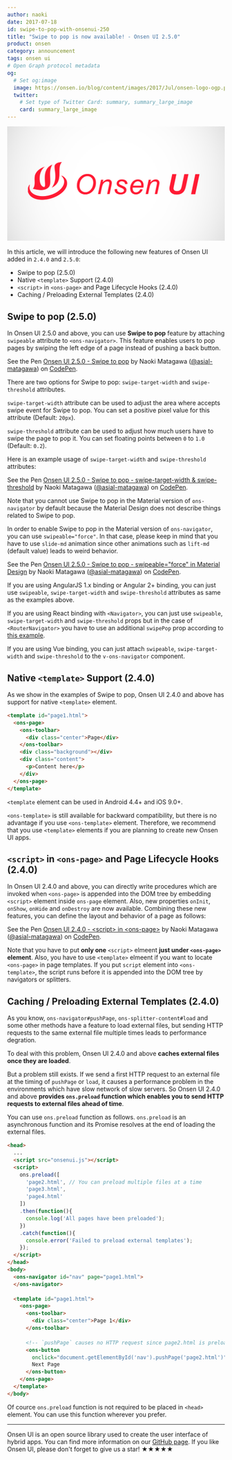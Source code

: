 ```yaml
---
author: naoki
date: 2017-07-18
id: swipe-to-pop-with-onsenui-250
title: "Swipe to pop is now available! - Onsen UI 2.5.0"
product: onsen
category: announcement
tags: onsen ui
# Open Graph protocol metadata
og:
  # Set og:image
  image: https://onsen.io/blog/content/images/2017/Jul/onsen-logo-ogp.png
  twitter:
    # Set type of Twitter Card: summary, summary_large_image
    card: summary_large_image
---
```


![Onsen UI](/blog/content/images/2017/Jul/onsen-logo-ogp.png)

In this article, we will introduce the following new features of Onsen UI added in `2.4.0` and `2.5.0`:

- Swipe to pop (2.5.0)
- Native `<template>` Support (2.4.0)
- `<script>` in `<ons-page>` and Page Lifecycle Hooks (2.4.0)
- Caching / Preloading External Templates (2.4.0)

<!-- more -->

## Swipe to pop (2.5.0)

In Onsen UI 2.5.0 and above, you can use **Swipe to pop** feature by attaching `swipeable` attribute to `<ons-navigator>`.
This feature enables users to pop pages by swiping the left edge of a page instead of pushing a back button.

<p data-height="512" data-theme-id="dark" data-slug-hash="NgVpoN" data-default-tab="html,result" data-user="asial-matagawa" data-embed-version="2" data-pen-title="Onsen UI 2.5.0 - Swipe to pop" class="codepen">See the Pen <a href="https://codepen.io/asial-matagawa/pen/NgVpoN/">Onsen UI 2.5.0 - Swipe to pop</a> by Naoki Matagawa (<a href="https://codepen.io/asial-matagawa">@asial-matagawa</a>) on <a href="https://codepen.io">CodePen</a>.</p>
<script async src="https://production-assets.codepen.io/assets/embed/ei.js"></script>

There are two options for Swipe to pop: `swipe-target-width` and `swipe-threshold` attributes.

`swipe-target-width` attribute can be used to adjust the area where accepts swipe event for Swipe to pop. You can set a positive pixel value for this attribute (Default: `20px`).

`swipe-threshold` attribute can be used to adjust how much users have to swipe the page to pop it. You can set floating points between `0` to `1.0` (Default: `0.2`).

Here is an example usage of `swipe-target-width` and `swipe-threshold` attributes:

<p data-height="512" data-theme-id="dark" data-slug-hash="owRWgV" data-default-tab="html,result" data-user="asial-matagawa" data-embed-version="2" data-pen-title="Onsen UI 2.5.0 - Swipe to pop - swipe-target-width & swipe-threshold" class="codepen">See the Pen <a href="https://codepen.io/asial-matagawa/pen/owRWgV/">Onsen UI 2.5.0 - Swipe to pop - swipe-target-width & swipe-threshold</a> by Naoki Matagawa (<a href="https://codepen.io/asial-matagawa">@asial-matagawa</a>) on <a href="https://codepen.io">CodePen</a>.</p>
<script async src="https://production-assets.codepen.io/assets/embed/ei.js"></script>

Note that you cannot use Swipe to pop in the Material version of `ons-navigator` by default because the Material Design does not describe things related to Swipe to pop.

In order to enable Swipe to pop in the Material version of `ons-navigator`, you can use `swipeable="force"`.
In that case, please keep in mind that you have to use `slide-md` animation since other animations such as `lift-md` (default value) leads to weird behavior.

<p data-height="512" data-theme-id="dark" data-slug-hash="owRWjO" data-default-tab="html,result" data-user="asial-matagawa" data-embed-version="2" data-pen-title="Onsen UI 2.5.0 - Swipe to pop - swipeable="force" in Material Design" class="codepen">See the Pen <a href="https://codepen.io/asial-matagawa/pen/owRWjO/">Onsen UI 2.5.0 - Swipe to pop - swipeable="force" in Material Design</a> by Naoki Matagawa (<a href="https://codepen.io/asial-matagawa">@asial-matagawa</a>) on <a href="https://codepen.io">CodePen</a>.</p>
<script async src="https://production-assets.codepen.io/assets/embed/ei.js"></script>

If you are using AngularJS 1.x binding or Angular 2+ binding, you can just use `swipeable`, `swipe-target-width` and `swipe-threshold` attributes as same as the examples above.

If you are using React binding with `<Navigator>`, you can just use `swipeable`, `swipe-target-width` and `swipe-threshold` props but in the case of `<RouterNavigator>` you have to use an additional `swipePop` prop according to [this example](https://github.com/OnsenUI/OnsenUI/blob/d1254ff33be9b26ed98b67561f31c72279884c63/bindings/react/demo/examples/RouterNavigator.js#L159).

If you are using Vue binding, you can just attach `swipeable`, `swipe-target-width` and `swipe-threshold` to the `v-ons-navigator` component.

## Native `<template>` Support (2.4.0)

As we show in the examples of Swipe to pop, Onsen UI 2.4.0 and above has support for native `<template>` element.

```html
<template id="page1.html">
  <ons-page>
    <ons-toolbar>
      <div class="center">Page</div>
    </ons-toolbar>
    <div class="background"></div>
    <div class="content">
      <p>Content here</p>
    </div>
  </ons-page>
</template>
```

`<template` element can be used in Android 4.4+ and iOS 9.0+.

`<ons-template>` is still available for backward compatibility, but there is no advantage if you use `<ons-template>` element. Therefore, we recommend that you use `<template>` elements if you are planning to create new Onsen UI apps.

## `<script>` in `<ons-page>` and Page Lifecycle Hooks (2.4.0)

In Onsen UI 2.4.0 and above, you can directly write procedures which are invoked when `<ons-page>` is appended into the DOM tree by embedding `<script>` element inside `ons-page` element. Also, new properties `onInit`, `onShow`, `onHide` and `onDestroy` are now available.
Combining these new features, you can define the layout and behavior of a page as follows:

<p data-height="512" data-theme-id="dark" data-slug-hash="ModmjQ" data-default-tab="html,result" data-user="asial-matagawa" data-embed-version="2" data-pen-title="Onsen UI 2.4.0 - <script> in <ons-page>" class="codepen">See the Pen <a href="https://codepen.io/asial-matagawa/pen/ModmjQ/">Onsen UI 2.4.0 - &lt;script&gt; in &lt;ons-page&gt;</a> by Naoki Matagawa (<a href="https://codepen.io/asial-matagawa">@asial-matagawa</a>) on <a href="https://codepen.io">CodePen</a>.</p>
<script async src="https://production-assets.codepen.io/assets/embed/ei.js"></script>

Note that you have to put **only one** `<script>` elmeent **just under `<ons-page>` element**.
Also, you have to use `<template>` elmeent if you want to locate `<ons-page>` in page templates. If you put `script` element into `<ons-template>`, the script runs before it is appended into the DOM tree by navigators or splitters.

## Caching / Preloading External Templates (2.4.0)

As you know, `ons-navigator#pushPage`, `ons-splitter-content#load` and some other methods have a feature to load external files, but sending HTTP requests to the same external file multiple times leads to performance degration.

To deal with this problem, Onsen UI 2.4.0 and above **caches external files once they are loaded**.

But a problem still exists. If we send a first HTTP request to an external file at the timing of `pushPage` or `load`, it causes a performance problem in the environments which have slow network of slow servers. So Onsen UI 2.4.0 and above **provides `ons.preload` function which enables you to send HTTP requests to external files ahead of time**.

You can use `ons.preload` function as follows.
`ons.preload` is an asynchronous function and its Promise resolves at the end of loading the external files.

```html
<head>
  ...
  <script src="onsenui.js"></script>
  <script>
    ons.preload([
      'page2.html', // You can preload multiple files at a time
      'page3.html',
      'page4.html'
    ])
    .then(function(){
      console.log('All pages have been preloaded');
    })
    .catch(function(){
      console.error('Failed to preload external templates');
    });
  </script>
</head>
<body>
  <ons-navigator id="nav" page="page1.html">
  </ons-navigator>

  <template id="page1.html">
    <ons-page>
      <ons-toolbar>
        <div class="center">Page 1</div>
      </ons-toolbar>

      <!-- `pushPage` causes no HTTP request since page2.html is preloaded -->
      <ons-button
        onclick="document.getElementById('nav').pushPage('page2.html')">
        Next Page
      </ons-button>
    </ons-page>
  </template>
</body>
```

Of cource `ons.preload` function is not required to be placed in `<head>` element.
You can use this function wherever you prefer.

---

Onsen UI is an open source library used to create the user interface of hybrid apps. You can find more information on our [GitHub page](https://github.com/OnsenUI/OnsenUI). If you like Onsen UI, please don't forget to give us a star! ★★★★★

